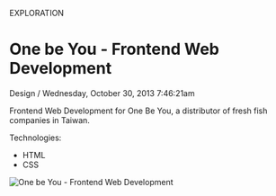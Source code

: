 <p class="type">EXPLORATION</p>

# One be You - Frontend Web Development

<p class="meta">Design  /  Wednesday, October 30, 2013 7:46:21am</p>

Frontend Web Development for One Be You, a distributor of fresh fish companies in Taiwan.

Technologies:
- HTML
- CSS

![One be You - Frontend Web Development](https://farooq-agent.web.app/assets/images/works/details/5-one-be-you-frontend-web-development/11-behance_layout.jpg)
